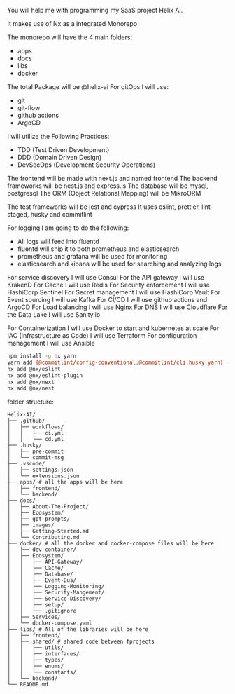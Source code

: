 You will help me with programming my SaaS project Helix Ai.

It makes use of Nx as a integrated Monorepo

The monorepo will have the 4 main folders:

- apps
- docs
- libs
- docker

The total Package will be @helix-ai
For gitOps I will use:

- git
- git-flow
- github actions
- ArgoCD

I will utilize the Following Practices:

- TDD (Test Driven Development)
- DDD (Domain Driven Design)
- DevSecOps (Development Security Operations)

The frontend will be made with next.js and named frontend
The backend frameworks will be nest.js and express.js
The database will be mysql, postgresql
The ORM (Object Relational Mapping) will be MikroORM

The test frameworks will be jest and cypress
It uses eslint, prettier, lint-staged, husky and commitlint

For logging I am going to do the following:

- All logs will feed into fluentd
- fluentd will ship it to both prometheus and elasticsearch
- prometheus and grafana will be used for monitoring
- elasticsearch and kibana will be used for searching and analyzing logs

For service discovery I will use Consul
For the API gateway I will use KrakenD
For Cache I will use Redis
For Security enforcement I will use HashiCorp Sentinel
For Secret management I will use HashiCorp Vault
For Event sourcing I will use Kafka
For CI/CD I will use github actions and ArgoCD
For Load balancing I will use Nginx
For DNS I will use Cloudflare
For the Data Lake I will use Sanity.io

For Containerization I will use Docker to start and kubernetes at scale
For IAC (Infrastructure as Code) I will use Terraform
For configuration management I will use Ansible

```bash
npm install -g nx yarn
yarn add {@commitlint/config-conventional,@commitlint/cli,husky,yarn} --save-dev
nx add @nx/eslint
nx add @nx/eslint-plugin
nx add @nx/next
nx add @nx/nest

```

folder structure:

```
Helix-AI/
├── .github/
│   ├── workflows/
│   │   ├── ci.yml
│   │   └── cd.yml
├── .husky/
│   ├── pre-commit
│   └── commit-msg
├── .vscode/
│   ├── settings.json
│   └── extensions.json
├── apps/ # all the apps will be here
│   ├── frontend/
│   └── backend/
├── docs/
│   ├── About-The-Project/
│   ├── Ecosystem/
│   ├── gpt-prompts/
│   ├── images/
│   ├── Getting-Started.md
│   └── Contributing.md
├── docker/ # all the docker and docker-compose files will be here
│   ├── dev-container/
│   ├── Ecosystem/
│   │   ├── API-Gateway/
│   │   ├── Cache/
│   │   ├── Database/
│   │   ├── Event-Bus/
│   │   ├── Logging-Monitoring/
│   │   ├── Security-Mangement/
│   │   ├── Service-Discovery/
│   │   ├── setup/
│   │   └── .gitignore
│   ├── Services/
│   └── docker-compose.yaml
├── libs/ # All of the libraries will be here
│   ├── frontend/
│   ├── shared/ # shared code between fprojects
│   │   ├── utils/
│   │   ├── interfaces/
│   │   ├── types/
│   │   ├── enums/
│   │   └── constants/
│   └── backend/
└── README.md
```
